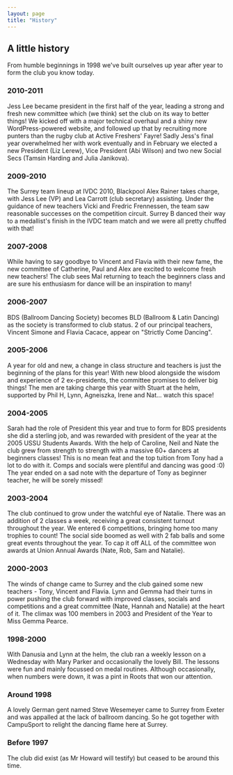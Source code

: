 ```yaml
---
layout: page
title: "History"
---
```


## A little history
From humble beginnings in 1998 we've built ourselves up year after year to form the club you know today.

### 2010-2011
Jess Lee became president in the first half of the year, leading a strong and fresh new committee which (we think) set the club on its way to better things! We kicked off with a major technical overhaul and a shiny new WordPress-powered website, and followed up that by recruiting more punters than the rugby club at Active Freshers' Fayre! Sadly Jess's final year overwhelmed her with work eventually and in February we elected a new President (Liz Lerew), Vice President (Abi Wilson) and two new Social Secs (Tamsin Harding and Julia Janikova).

### 2009-2010
The Surrey team lineup at IVDC 2010, Blackpool Alex Rainer takes charge, with Jess Lee (VP) and Lea Carrott (club secretary) assisting. Under the guidance of new teachers Vicki and Fredric Frennessen, the team saw reasonable successes on the competition circuit. Surrey B danced their way to a medallist's finish in the IVDC team match and we were all pretty chuffed with that!

### 2007-2008
While having to say goodbye to Vincent and Flavia with their new fame, the new committee of Catherine, Paul and Alex are excited to welcome fresh new teachers! The club sees Mal returning to teach the beginners class and are sure his enthusiasm for dance will be an inspiration to many!

### 2006-2007
BDS (Ballroom Dancing Society) becomes BLD (Ballroom & Latin Dancing) as the society is transformed to club status. 2 of our principal teachers, Vincent Simone and Flavia Cacace, appear on "Strictly Come Dancing".

### 2005-2006
A year for old and new, a change in class structure and teachers is just the beginning of the plans for this year! With new blood alongside the wisdom and experience of 2 ex-presidents, the committee promises to deliver big things! The men are taking charge this year with Stuart at the helm, supported by Phil H, Lynn, Agneiszka, Irene and Nat... watch this space!

### 2004-2005
Sarah had the role of President this year and true to form for BDS presidents she did a sterling job, and was rewarded with president of the year at the 2005 USSU Students Awards. With the help of Caroline, Neil and Nate the club grew from strength to strength with a massive 60+ dancers at beginners classes! This is no mean feat and the top tuition from Tony had a lot to do with it. Comps and socials were plentiful and dancing was good :0) The year ended on a sad note with the departure of Tony as beginner teacher, he will be sorely missed!

### 2003-2004
The club continued to grow under the watchful eye of Natalie. There was an addition of 2 classes a week, receiving a great consistent turnout throughout the year. We entered 6 competitions, bringing home too many trophies to count! The social side boomed as well with 2 fab balls and some great events throughout the year. To cap it off ALL of the committee won awards at Union Annual Awards (Nate, Rob, Sam and Natalie).

### 2000-2003
The winds of change came to Surrey and the club gained some new teachers - Tony, Vincent and Flavia. Lynn and Gemma had their turns in power pushing the club forward with improved classes, socials and competitions and a great committee (Nate, Hannah and Natalie) at the heart of it. The climax was 100 members in 2003 and President of the Year to Miss Gemma Pearce.

### 1998-2000
With Danusia and Lynn at the helm, the club ran a weekly lesson on a Wednesday with Mary Parker and occasionally the lovely Bill. The lessons were fun and mainly focussed on medal routines. Although occasionally, when numbers were down, it was a pint in Roots that won our attention.

### Around 1998
A lovely German gent named Steve Wesemeyer came to Surrey from Exeter and was appalled at the lack of ballroom dancing. So he got together with CampuSport to relight the dancing flame here at Surrey.

### Before 1997
The club did exist (as Mr Howard will testify) but ceased to be around this time.